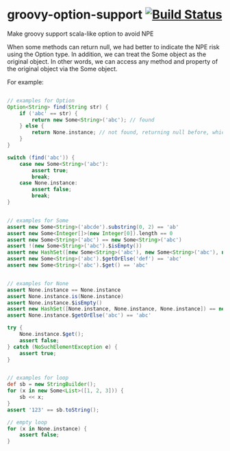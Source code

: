 # groovy-option-support [![Build Status](https://travis-ci.org/danielsun1106/groovy-option-support.svg?branch=master)](https://travis-ci.org/danielsun1106/groovy-option-support)
Make groovy support scala-like option to avoid NPE

When some methods can return null, we had better to indicate the NPE risk using the Option type.
In addition, we can treat the Some object as the original object. In other words, we can access any method and property of the original object via the Some object.

For example:
```groovy

// examples for Option
Option<String> find(String str) {
    if ('abc' == str) {
        return new Some<String>('abc'); // found
    } else {
        return None.instance; // not found, returning null before, which is replaced by the None instance
    }
}

switch (find('abc')) {
    case new Some<String>('abc'):
        assert true;
        break;
    case None.instance:
        assert false;
        break;
}


// examples for Some
assert new Some<String>('abcde').substring(0, 2) == 'ab'
assert new Some<Integer[]>(new Integer[0]).length == 0
assert new Some<String>('abc') == new Some<String>('abc')
assert !(new Some<String>('abc').$isEmpty())
assert new HashSet([new Some<String>('abc'), new Some<String>('abc'), new Some<String>('abc')]) == new HashSet([new Some<String>('abc')])
assert new Some<String>('abc').$getOrElse('def') == 'abc'
assert new Some<String>('abc').$get() == 'abc'


// examples for None
assert None.instance == None.instance
assert None.instance.is(None.instance)
assert None.instance.$isEmpty()
assert new HashSet([None.instance, None.instance, None.instance]) == new HashSet([None.instance])
assert None.instance.$getOrElse('abc') == 'abc'

try {
    None.instance.$get();
    assert false;
} catch (NoSuchElementException e) {
    assert true;
}


// examples for loop
def sb = new StringBuilder();
for (x in new Some<List>([1, 2, 3])) {
    sb << x;
}
assert '123' == sb.toString();

// empty loop
for (x in None.instance) {
    assert false;
}
```